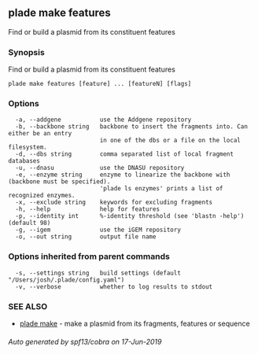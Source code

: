 ## plade make features

Find or build a plasmid from its constituent features

### Synopsis

Find or build a plasmid from its constituent features

```
plade make features [feature] ... [featureN] [flags]
```

### Options

```
  -a, --addgene           use the Addgene repository
  -b, --backbone string   backbone to insert the fragments into. Can either be an entry 
                          in one of the dbs or a file on the local filesystem.
  -d, --dbs string        comma separated list of local fragment databases
  -u, --dnasu             use the DNASU repository
  -e, --enzyme string     enzyme to linearize the backbone with (backbone must be specified).
                          'plade ls enzymes' prints a list of recognized enzymes.
  -x, --exclude string    keywords for excluding fragments
  -h, --help              help for features
  -p, --identity int      %-identity threshold (see 'blastn -help') (default 98)
  -g, --igem              use the iGEM repository
  -o, --out string        output file name
```

### Options inherited from parent commands

```
  -s, --settings string   build settings (default "/Users/josh/.plade/config.yaml")
  -v, --verbose           whether to log results to stdout
```

### SEE ALSO

* [plade make](plade_make.md)	 - make a plasmid from its fragments, features or sequence

###### Auto generated by spf13/cobra on 17-Jun-2019
